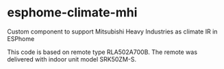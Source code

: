 # esphome-climate-mhi
Custom component to support Mitsubishi Heavy Industries as climate IR in ESPhome

This code is based on remote type RLA502A700B.
The remote was delivered with indoor unit model SRK50ZM-S.
